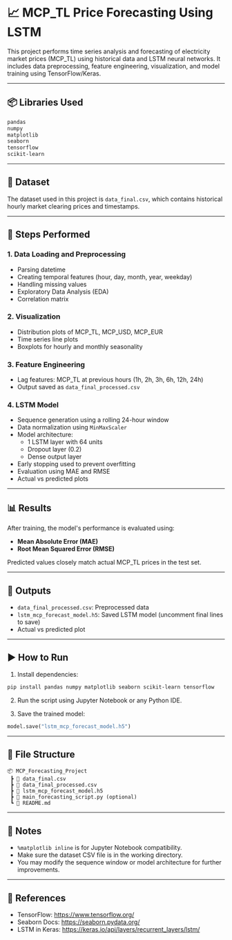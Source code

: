 # 📈 MCP_TL Price Forecasting Using LSTM

This project performs time series analysis and forecasting of electricity market prices (MCP_TL) using historical data and LSTM neural networks. It includes data preprocessing, feature engineering, visualization, and model training using TensorFlow/Keras.

---

## 📦 Libraries Used

```bash
pandas
numpy
matplotlib
seaborn
tensorflow
scikit-learn
```

---

## 📁 Dataset

The dataset used in this project is `data_final.csv`, which contains historical hourly market clearing prices and timestamps.

---

## 🔧 Steps Performed

### 1. Data Loading and Preprocessing
- Parsing datetime
- Creating temporal features (hour, day, month, year, weekday)
- Handling missing values
- Exploratory Data Analysis (EDA)
- Correlation matrix

### 2. Visualization
- Distribution plots of MCP_TL, MCP_USD, MCP_EUR
- Time series line plots
- Boxplots for hourly and monthly seasonality

### 3. Feature Engineering
- Lag features: MCP_TL at previous hours (1h, 2h, 3h, 6h, 12h, 24h)
- Output saved as `data_final_processed.csv`

### 4. LSTM Model
- Sequence generation using a rolling 24-hour window
- Data normalization using `MinMaxScaler`
- Model architecture:
  - 1 LSTM layer with 64 units
  - Dropout layer (0.2)
  - Dense output layer
- Early stopping used to prevent overfitting
- Evaluation using MAE and RMSE
- Actual vs predicted plots

---

## 📊 Results

After training, the model's performance is evaluated using:

- **Mean Absolute Error (MAE)**
- **Root Mean Squared Error (RMSE)**

Predicted values closely match actual MCP_TL prices in the test set.

---

## 💾 Outputs

- `data_final_processed.csv`: Preprocessed data
- `lstm_mcp_forecast_model.h5`: Saved LSTM model (uncomment final lines to save)
- Actual vs predicted plot

---

## ▶️ How to Run

1. Install dependencies:

```bash
pip install pandas numpy matplotlib seaborn scikit-learn tensorflow
```

2. Run the script using Jupyter Notebook or any Python IDE.

3. Save the trained model:

```python
model.save("lstm_mcp_forecast_model.h5")
```

---

## 📁 File Structure

```
📦 MCP_Forecasting_Project
 ┣ 📄 data_final.csv
 ┣ 📄 data_final_processed.csv
 ┣ 📄 lstm_mcp_forecast_model.h5
 ┣ 📜 main_forecasting_script.py (optional)
 ┗ 📄 README.md
```

---

## 📌 Notes

- `%matplotlib inline` is for Jupyter Notebook compatibility.
- Make sure the dataset CSV file is in the working directory.
- You may modify the sequence window or model architecture for further improvements.

---

## 🔗 References

- TensorFlow: https://www.tensorflow.org/
- Seaborn Docs: https://seaborn.pydata.org/
- LSTM in Keras: https://keras.io/api/layers/recurrent_layers/lstm/
